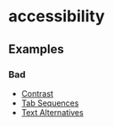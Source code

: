 # accessibility

## Examples

### Bad

- [Contrast](./examples/bad/contrast)
- [Tab Sequences](./examples/bad/bad-tab-sequences)
- [Text Alternatives](./examples/bad/text-alternatives)